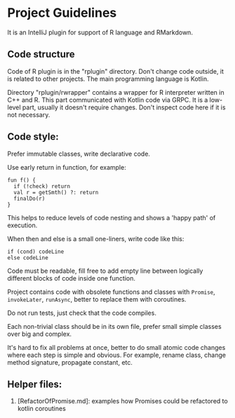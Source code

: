 # Project Guidelines

It is an IntelliJ plugin for support of R language and RMarkdown.

## Code structure

Code of R plugin is in the "rplugin" directory.
Don't change code outside, it is related to other projects.
The main programming language is Kotlin.

Directory "rplugin/rwrapper" contains a wrapper for R interpreter written in C++ and R.
This part communicated with Kotlin code via GRPC.
It is a low-level part, usually it doesn't require changes.
Don't inspect code here if it is not necessary.

## Code style:

Prefer immutable classes, write declarative code.

Use early return in function, for example:

```
fun f() {
  if (!check) return
  val r = getSmth() ?: return
  finalDo(r)
}
```

This helps to reduce levels of code nesting and shows a 'happy path' of execution.

When then and else is a small one-liners, write code like this:

```
if (cond) codeLine
else codeLine
```

Code must be readable, fill free to add empty line between logically different blocks of code inside one function.

Project contains code with obsolete functions and classes with `Promise`, `invokeLater`, `runAsync`, better to replace them with coroutines.

Do not run tests, just check that the code compiles.

Each non-trivial class should be in its own file, prefer small simple classes over big and complex.

It's hard to fix all problems at once, better to do small atomic code changes where each step is simple and obvious.
For example, rename class, change method signature, propagate constant, etc.

## Helper files:

1. [RefactorOfPromise.md]: examples how Promises could be refactored to kotlin coroutines
